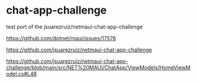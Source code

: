 # chat-app-challenge


test port of the jsuarezruiz/netmaui-chat-app-challenge

https://github.com/dotnet/maui/issues/17576

https://github.com/jsuarezruiz/netmaui-chat-app-challenge

https://github.com/jsuarezruiz/netmaui-chat-app-challenge/blob/main/src/NET%20MAUI/ChatApp/ViewModels/HomeViewModel.cs#L48

